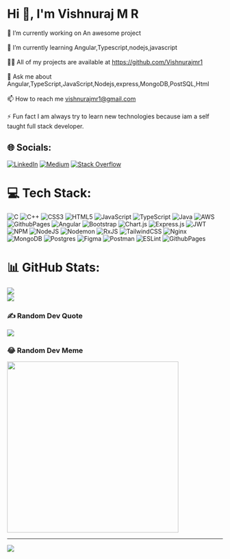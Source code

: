 # Hi 👋, I'm Vishnuraj M R
🔭 I’m currently working on An awesome project<br><br>🌱 I’m currently learning Angular,Typescript,nodejs,javascript<br><br>👨‍💻 All of my projects are available at https://github.com/Vishnurajmr1<br><br>💬 Ask me about Angular,TypeScript,JavaScript,Nodejs,express,MongoDB,PostSQL,Html<br><br>📫 How to reach me vishnurajmr1@gmail.com<br><br>⚡ Fun fact I am always try to learn new technologies because iam a self taught full stack developer.


## 🌐 Socials:
[![LinkedIn](https://img.shields.io/badge/LinkedIn-%230077B5.svg?logo=linkedin&logoColor=white)](https://linkedin.com/in/www.linkedin.com/in/vishnuraj-mr-a15764205) [![Medium](https://img.shields.io/badge/Medium-12100E?logo=medium&logoColor=white)](https://medium.com/@Vishnurajmr) [![Stack Overflow](https://img.shields.io/badge/-Stackoverflow-FE7A16?logo=stack-overflow&logoColor=white)](https://stackoverflow.com/users/21573835) 

# 💻 Tech Stack:
![C](https://img.shields.io/badge/c-%2300599C.svg?style=plastic&logo=c&logoColor=white) ![C++](https://img.shields.io/badge/c++-%2300599C.svg?style=plastic&logo=c%2B%2B&logoColor=white) ![CSS3](https://img.shields.io/badge/css3-%231572B6.svg?style=plastic&logo=css3&logoColor=white) ![HTML5](https://img.shields.io/badge/html5-%23E34F26.svg?style=plastic&logo=html5&logoColor=white) ![JavaScript](https://img.shields.io/badge/javascript-%23323330.svg?style=plastic&logo=javascript&logoColor=%23F7DF1E) ![TypeScript](https://img.shields.io/badge/typescript-%23007ACC.svg?style=plastic&logo=typescript&logoColor=white) ![Java](https://img.shields.io/badge/java-%23ED8B00.svg?style=plastic&logo=openjdk&logoColor=white) ![AWS](https://img.shields.io/badge/AWS-%23FF9900.svg?style=plastic&logo=amazon-aws&logoColor=white) ![GithubPages](https://img.shields.io/badge/github%20pages-121013?style=plastic&logo=github&logoColor=white) ![Angular](https://img.shields.io/badge/angular-%23DD0031.svg?style=plastic&logo=angular&logoColor=white) ![Bootstrap](https://img.shields.io/badge/bootstrap-%238511FA.svg?style=plastic&logo=bootstrap&logoColor=white) ![Chart.js](https://img.shields.io/badge/chart.js-F5788D.svg?style=plastic&logo=chart.js&logoColor=white) ![Express.js](https://img.shields.io/badge/express.js-%23404d59.svg?style=plastic&logo=express&logoColor=%2361DAFB) ![JWT](https://img.shields.io/badge/JWT-black?style=plastic&logo=JSON%20web%20tokens) ![NPM](https://img.shields.io/badge/NPM-%23CB3837.svg?style=plastic&logo=npm&logoColor=white) ![NodeJS](https://img.shields.io/badge/node.js-6DA55F?style=plastic&logo=node.js&logoColor=white) ![Nodemon](https://img.shields.io/badge/NODEMON-%23323330.svg?style=plastic&logo=nodemon&logoColor=%BBDEAD) ![RxJS](https://img.shields.io/badge/rxjs-%23B7178C.svg?style=plastic&logo=reactivex&logoColor=white) ![TailwindCSS](https://img.shields.io/badge/tailwindcss-%2338B2AC.svg?style=plastic&logo=tailwind-css&logoColor=white) ![Nginx](https://img.shields.io/badge/nginx-%23009639.svg?style=plastic&logo=nginx&logoColor=white) ![MongoDB](https://img.shields.io/badge/MongoDB-%234ea94b.svg?style=plastic&logo=mongodb&logoColor=white) ![Postgres](https://img.shields.io/badge/postgres-%23316192.svg?style=plastic&logo=postgresql&logoColor=white) ![Figma](https://img.shields.io/badge/figma-%23F24E1E.svg?style=plastic&logo=figma&logoColor=white) ![Postman](https://img.shields.io/badge/Postman-FF6C37?style=plastic&logo=postman&logoColor=white) ![ESLint](https://img.shields.io/badge/ESLint-4B3263?style=plastic&logo=eslint&logoColor=white) ![GithubPages](https://img.shields.io/badge/github%20pages-121013?style=plastic&logo=github&logoColor=white)
# 📊 GitHub Stats:
![](https://github-readme-stats.vercel.app/api?username=Vishnurajmr1&theme=dracula&hide_border=false&include_all_commits=false&count_private=false)<br/>
![](https://github-readme-streak-stats.herokuapp.com/?user=Vishnurajmr1&theme=dracula&hide_border=false&layout=center)<br/>

### ✍️ Random Dev Quote
![](https://quotes-github-readme.vercel.app/api?type=horizontal&theme=radical)

### 😂 Random Dev Meme
<img src='https://randommeme-five.vercel.app/' style="height: 400px;"/>

---
[![](https://visitcount.itsvg.in/api?id=vishnurajmr1&icon=1&color=3)](https://visitcount.itsvg.in)

<!-- Proudly created with GPRM ( https://gprm.itsvg.in ) -->
